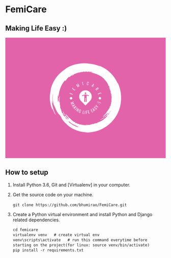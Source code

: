 # FemiCare 

## **Making Life Easy :)**

![FemiCare-logo](femicare-logo.png)

## How to setup

1. Install Python 3.6, Git and [Virtualenv] in your computer.

2. Get the source code on your machine.

    `git clone https://github.com/bhumirao/FemiCare.git`

3. Create a Python virtual environment and install Python and Django related dependencies.

    ```shell
    cd femicare
    virtualenv venv   # create virtual env
    venv\scripts\activate   # run this command everytime before starting on the project(for linux: source venv/bin/activate)
    pip install -r requirements.txt
    
    ```
